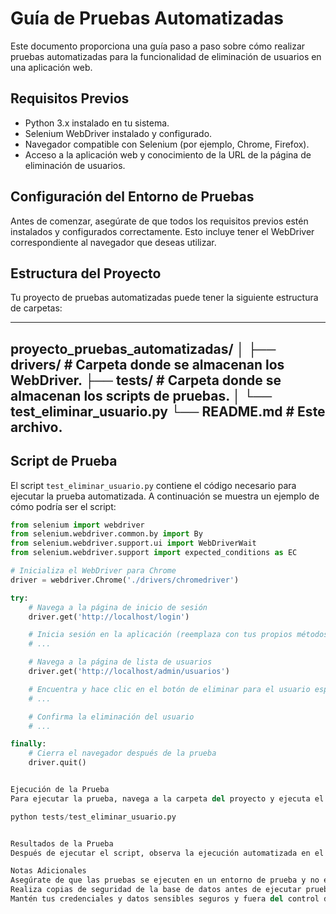 # Guía de Pruebas Automatizadas

Este documento proporciona una guía paso a paso sobre cómo realizar pruebas automatizadas para la funcionalidad de eliminación de usuarios en una aplicación web.

## Requisitos Previos

- Python 3.x instalado en tu sistema.
- Selenium WebDriver instalado y configurado.
- Navegador compatible con Selenium (por ejemplo, Chrome, Firefox).
- Acceso a la aplicación web y conocimiento de la URL de la página de eliminación de usuarios.

## Configuración del Entorno de Pruebas

Antes de comenzar, asegúrate de que todos los requisitos previos estén instalados y configurados correctamente. Esto incluye tener el WebDriver correspondiente al navegador que deseas utilizar.

## Estructura del Proyecto

Tu proyecto de pruebas automatizadas puede tener la siguiente estructura de carpetas:

-----------------------------------------
proyecto_pruebas_automatizadas/ │ ├── drivers/ # Carpeta donde se almacenan los WebDriver. ├── tests/ # Carpeta donde se almacenan los scripts de pruebas. │ └── test_eliminar_usuario.py └── README.md # Este archivo.
----------------------------------------

## Script de Prueba

El script `test_eliminar_usuario.py` contiene el código necesario para ejecutar la prueba automatizada. A continuación se muestra un ejemplo de cómo podría ser el script:

```python
from selenium import webdriver
from selenium.webdriver.common.by import By
from selenium.webdriver.support.ui import WebDriverWait
from selenium.webdriver.support import expected_conditions as EC

# Inicializa el WebDriver para Chrome
driver = webdriver.Chrome('./drivers/chromedriver')

try:
    # Navega a la página de inicio de sesión
    driver.get('http://localhost/login')

    # Inicia sesión en la aplicación (reemplaza con tus propios métodos de inicio de sesión)
    # ...

    # Navega a la página de lista de usuarios
    driver.get('http://localhost/admin/usuarios')

    # Encuentra y hace clic en el botón de eliminar para el usuario específico
    # ...

    # Confirma la eliminación del usuario
    # ...

finally:
    # Cierra el navegador después de la prueba
    driver.quit()


Ejecución de la Prueba
Para ejecutar la prueba, navega a la carpeta del proyecto y ejecuta el script con Python:

python tests/test_eliminar_usuario.py


Resultados de la Prueba
Después de ejecutar el script, observa la ejecución automatizada en el navegador y verifica que los resultados sean los esperados. Si el usuario se elimina correctamente, la prueba ha pasado. De lo contrario, revisa los pasos y asegúrate de que todos los elementos de la interfaz de usuario se estén identificando correctamente.

Notas Adicionales
Asegúrate de que las pruebas se ejecuten en un entorno de prueba y no en producción.
Realiza copias de seguridad de la base de datos antes de ejecutar pruebas que modifiquen datos.
Mantén tus credenciales y datos sensibles seguros y fuera del control de versiones.
